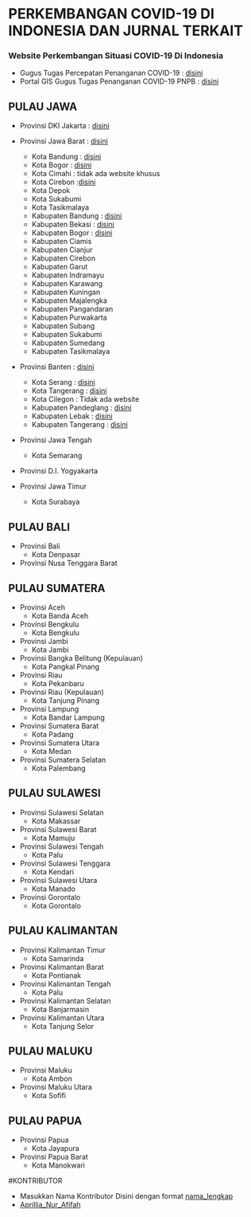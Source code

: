 # PERKEMBANGAN COVID-19 DI INDONESIA DAN JURNAL TERKAIT

### Website Perkembangan Situasi COVID-19 Di Indonesia
* Gugus Tugas Percepatan Penanganan COVID-19 : [disini](https://www.covid19.go.id/situasi-virus-corona/)  
* Portal GIS Gugus Tugas Penanganan COVID-19 PNPB : [disini](http://covid19.bnpb.go.id/)
## PULAU JAWA
* Provinsi DKI Jakarta : [disini](https://corona.jakarta.go.id/id/data)
* Provinsi Jawa Barat : [disini](https://pikobar.jabarprov.go.id/)
  * Kota Bandung : [disini](https://covid19.bandung.go.id/)
  * Kota Bogor : [disini](http://covid19.kotabogor.go.id/)
  * Kota Cimahi : tidak ada website khusus
  * Kota Cirebon :[disini](http://covid19.cirebonkota.go.id/)
  * Kota Depok
  * Kota Sukabumi
  * Kota Tasikmalaya
  * Kabupaten Bandung : [disini](https://covid19.bandungkab.go.id/)
  * Kabupaten Bekasi : [disini](https://pikokabsi.bekasikab.go.id/)
  * Kabupaten Bogor : [disini](https://covid-19.bogorkab.go.id/)
  * Kabupaten Ciamis
  * Kabupaten Cianjur
  * Kabupaten Cirebon
  * Kabupaten Garut
  * Kabupaten Indramayu
  * Kabupaten Karawang
  * Kabupaten Kuningan
  * Kabupaten Majalengka
  * Kabupaten Pangandaran
  * Kabupaten Purwakarta
  * Kabupaten Subang
  * Kabupaten Sukabumi
  * Kabupaten Sumedang
  * Kabupaten Tasikmalaya

* Provinsi Banten : [disini](https://infocorona.bantenprov.go.id/)
  * Kota Serang : [disini](https://infocorona.serangkota.go.id/)
  * Kota Tangerang : [disini](https://covid19.tangerangkota.go.id/)
  * Kota Cilegon : Tidak ada website
  * Kabupaten Pandeglang : [disini](http://infocorona.pandeglangkab.go.id/)
  * Kabupaten Lebak : [disini](https://siagacovid19.lebakkab.go.id/)
  * Kabupaten Tangerang : [disini](http://covid19.tangerangkab.go.id/)

* Provinsi Jawa Tengah
  * Kota Semarang

* Provinsi D.I. Yogyakarta

* Provinsi Jawa Timur
  * Kota Surabaya

## PULAU BALI
* Provinsi Bali
  * Kota Denpasar
* Provinsi Nusa Tenggara Barat

## PULAU SUMATERA ##
* Provinsi Aceh
  * Kota Banda Aceh
* Provinsi Bengkulu
  * Kota Bengkulu
* Provinsi Jambi
  * Kota Jambi
* Provinsi Bangka Belitung (Kepulauan)
  * Kota Pangkal Pinang
* Provinsi Riau
  * Kota Pekanbaru
* Provinsi Riau (Kepulauan)
  * Kota Tanjung Pinang
* Provinsi Lampung
  * Kota Bandar Lampung
* Provinsi Sumatera Barat
  * Kota Padang
* Provinsi Sumatera Utara
  * Kota Medan
* Provinsi Sumatera Selatan
  * Kota Palembang

## PULAU SULAWESI ##
* Provinsi Sulawesi Selatan
  * Kota Makassar
* Provinsi Sulawesi Barat
  * Kota Mamuju
* Provinsi Sulawesi Tengah
  * Kota Palu
* Provinsi Sulawesi Tenggara
  * Kota Kendari
* Provinsi Sulawesi Utara
  * Kota Manado
* Provinsi Gorontalo
  * Kota Gorontalo

## PULAU KALIMANTAN ##
* Provinsi Kalimantan Timur
  * Kota Samarinda
* Provinsi Kalimantan Barat
  * Kota Pontianak
* Provinsi Kalimantan Tengah
  * Kota Palu
* Provinsi Kalimantan Selatan
  * Kota Banjarmasin
* Provinsi Kalimantan Utara
  * Kota Tanjung Selor

## PULAU MALUKU
* Provinsi Maluku
  * Kota Ambon
* Provinsi Maluku Utara
  * Kota Sofifi

## PULAU PAPUA
* Provinsi Papua  
  * Kota Jayapura
* Provinsi Papua Barat
  * Kota Manokwari


#KONTRIBUTOR
* Masukkan Nama Kontributor Disini dengan format [nama_lengkap](LinkedIn_Page)
* [Aprillia_Nur_Afifah](https://www.linkedin.com/mwlite/in/aprillia-nur-89a35b1a6)
